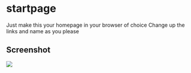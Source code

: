 # startpage

Just make this your homepage in your browser of choice
Change up the links and name as you please

## Screenshot
<img src="https://github.com/eccentricayman/dotfiles/blob/master/screenshots/start.png" />
